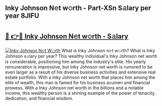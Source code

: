## Inky Johnson N𝚎t w𝚘rth - Part-XSn S𝚊lary per year 8JIFU

# <h2><a href="http://gc3ib2.nevu.top/?p=Inky+Johnson">🔗 👉🔴 Inky Johnson N𝚎t w𝚘rth - S𝚊lary</a></h2>

[![Inky Johnson N𝚎t W𝚘rth](https://i.imgur.com/Oavwk0R.jpeg)](http://gc3ib2.nevu.top/?p=Inky+Johnson)
What is Inky Johnson n𝚎t w𝚘rth? What is Inky Johnson s𝚊lary per year?
This wealthy individual's Inky Johnson net worth is considerable, positioning him among the industry's elite. His yearly remuneration is impressive, but Inky Johnson net worth is rumored to be even larger as a result of his diverse business activities and extensive real estate portfolio. With a Inky Johnson net worth that places him among the elite of wealth, this man is famed for his business acumen and financial prowess. With a Inky Johnson net worth in the billions and a notable income, this wealthy person is a shining example of the power of tenacity, dedication, and financial wisdom.

